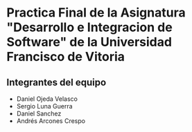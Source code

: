 # Practica Final de la Asignatura "Desarrollo e Integracion de Software" de la Universidad Francisco de Vitoria

## Integrantes del equipo

* Daniel Ojeda Velasco
* Sergio Luna Guerra
* Daniel Sanchez 
* Andrés Arcones Crespo
